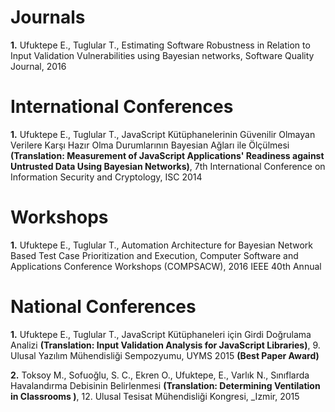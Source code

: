 # Journals
**1.** Ufuktepe E., Tuglular T., Estimating Software Robustness in Relation to Input Validation Vulnerabilities using Bayesian networks, Software Quality Journal, 2016

# International Conferences
**1.** Ufuktepe E., Tuglular T., JavaScript Kütüphanelerinin Güvenilir Olmayan Verilere Karşı Hazır Olma Durumlarının Bayesian Ağları ile Ölçülmesi **(Translation: Measurement of JavaScript Applications' Readiness against Untrusted Data Using Bayesian Networks)**, 7th International Conference on Information Security and Cryptology, ISC 2014 

# Workshops
**1.** Ufuktepe E., Tuglular T., Automation Architecture for Bayesian Network Based Test Case Prioritization and Execution, Computer Software and Applications Conference Workshops (COMPSACW), 2016 IEEE 40th Annual

# National Conferences
**1.** Ufuktepe E., Tuglular T., JavaScript Kütüphaneleri için Girdi Doğrulama Analizi **(Translation: Input Validation Analysis for JavaScript Libraries)**, 9. Ulusal Yazılım Mühendisliği Sempozyumu, UYMS 2015 **(Best Paper Award)**

**2.** Toksoy M., Sofuoğlu, S. C., Ekren O., Ufuktepe, E., Varlık N., Sınıflarda Havalandırma Debisinin Belirlenmesi **(Translation: Determining Ventilation in Classrooms )**, 12. Ulusal Tesisat Mühendisliği Kongresi, _Izmir, 2015
